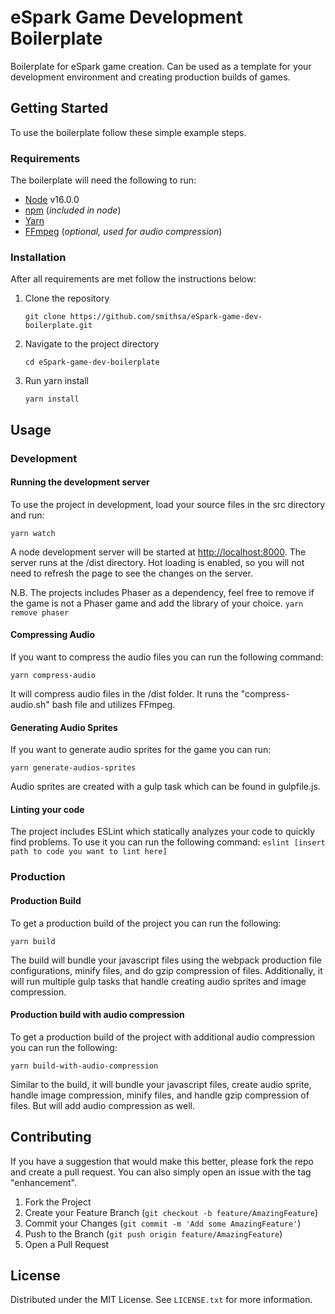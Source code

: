 # eSpark Game Development Boilerplate

Boilerplate for eSpark game creation. Can be used as a template for your development environment and creating production builds of games. 

## Getting Started
To use the boilerplate follow these simple example steps.

### Requirements

The boilerplate will need the following to run:

- [Node](https://nodejs.org/en/download/) v16.0.0
- [npm](https://www.npmjs.com/) (*included in node*)
- [Yarn](https://classic.yarnpkg.com/lang/en/docs/install/#mac-stable)
- [FFmpeg](http://ffmpeg.org/download.html) (*optional, used for audio compression*)

### Installation
After all requirements are met follow the instructions below:

1. Clone the repository

   `git clone https://github.com/smithsa/eSpark-game-dev-boilerplate.git`

2. Navigate to the project directory

   `cd eSpark-game-dev-boilerplate`

3. Run yarn install

   `yarn install`

## Usage

### Development

#### Running the development server

To use the project in development, load your source files in the src directory and run:

`yarn watch`

A node development server will be started at [http://localhost:8000](http://localhost:8000). The server runs at the /dist directory. 
Hot loading is enabled, so you will not need to refresh the page to see the changes on the server.

N.B. The projects includes Phaser as a dependency, feel free to remove if the game is not a Phaser game and add the library of your choice.
`yarn remove phaser`

#### Compressing Audio

If you want to compress the audio files you can run the following command:

`yarn compress-audio`

It will compress audio files in the /dist folder. It runs the "compress-audio.sh" bash file and utilizes FFmpeg.

#### Generating Audio Sprites

If you want to generate audio sprites for the game you can run:

`yarn generate-audios-sprites`

Audio sprites are created with a gulp task which can be found in gulpfile.js.

#### Linting your code

The project includes ESLint which statically analyzes your code to quickly find problems. To use it you can run the following command:
`eslint [insert path to code you want to lint here]`

### Production

#### Production Build

To get a production build of the project you can run the following:

`yarn build`

The build will bundle your javascript files using the webpack production file configurations, minify files, and do gzip compression of files. 
Additionally, it will run multiple gulp tasks that handle creating audio sprites and image compression.

#### Production build with audio compression

To get a production build of the project with additional audio compression you can run the following:

`yarn build-with-audio-compression`

Similar to the build, it will bundle your javascript files, create audio sprite, handle image compression, minify files, 
and handle gzip compression of files. But will add audio compression as well.

## Contributing

If you have a suggestion that would make this better, please fork the repo and create a pull request. You can also simply open an issue with the tag "enhancement".

1. Fork the Project
2. Create your Feature Branch (`git checkout -b feature/AmazingFeature`)
3. Commit your Changes (`git commit -m 'Add some AmazingFeature'`)
4. Push to the Branch (`git push origin feature/AmazingFeature`)
5. Open a Pull Request

## License

Distributed under the MIT License. See `LICENSE.txt` for more information.
